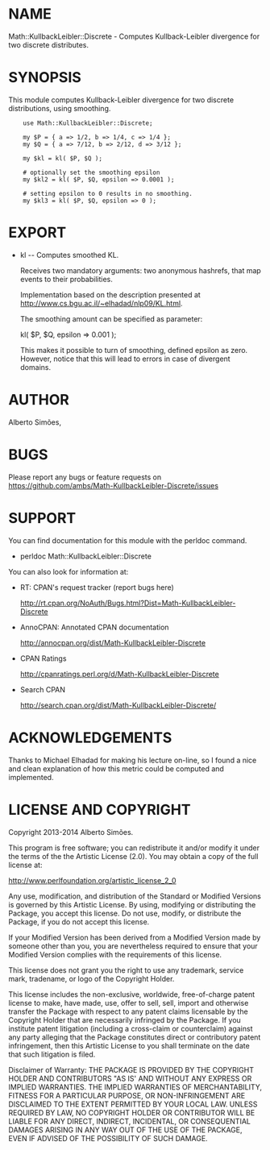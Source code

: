 # NAME

Math::KullbackLeibler::Discrete - Computes Kullback-Leibler divergence
for two discrete distributes.

# SYNOPSIS

This module computes Kullback-Leibler divergence for two discrete
distributions, using smoothing.

        use Math::KullbackLeibler::Discrete;

        my $P = { a => 1/2, b => 1/4, c => 1/4 };
        my $Q = { a => 7/12, b => 2/12, d => 3/12 };

        my $kl = kl( $P, $Q );

        # optionally set the smoothing epsilon
        my $kl2 = kl( $P, $Q, epsilon => 0.0001 );

        # setting epsilon to 0 results in no smoothing.
        my $kl3 = kl( $P, $Q, epsilon => 0 );

# EXPORT

   * kl -- Computes smoothed KL.

     Receives two mandatory arguments: two anonymous hashrefs, that
     map events to their probabilities.

     Implementation based on the description presented at
     <http://www.cs.bgu.ac.il/~elhadad/nlp09/KL.html>.

     The smoothing amount can be specified as parameter:

       kl( $P, $Q, epsilon => 0.001 );

     This makes it possible to turn of smoothing, defined epsilon as zero.
     However, notice that this will lead to errors in case of divergent
     domains.

# AUTHOR

Alberto Simões, <ambs at cpan.org>

# BUGS

Please report any bugs or feature requests on
https://github.com/ambs/Math-KullbackLeibler-Discrete/issues

# SUPPORT

You can find documentation for this module with the perldoc command.

   * perldoc Math::KullbackLeibler::Discrete

You can also look for information at:

   * RT: CPAN's request tracker (report bugs here)

     <http://rt.cpan.org/NoAuth/Bugs.html?Dist=Math-KullbackLeibler-Discrete>

   * AnnoCPAN: Annotated CPAN documentation

     <http://annocpan.org/dist/Math-KullbackLeibler-Discrete>

   * CPAN Ratings

     <http://cpanratings.perl.org/d/Math-KullbackLeibler-Discrete>

   * Search CPAN

     <http://search.cpan.org/dist/Math-KullbackLeibler-Discrete/>

# ACKNOWLEDGEMENTS

Thanks to Michael Elhadad for making his lecture on-line, so I found a
nice and clean explanation of how this metric could be computed and
implemented.

# LICENSE AND COPYRIGHT

Copyright 2013-2014 Alberto Simões.

This program is free software; you can redistribute it and/or modify
it under the terms of the the Artistic License (2.0). You may obtain a
copy of the full license at:

<http://www.perlfoundation.org/artistic_license_2_0>

Any use, modification, and distribution of the Standard or Modified
Versions is governed by this Artistic License. By using, modifying or
distributing the Package, you accept this license. Do not use, modify,
or distribute the Package, if you do not accept this license.

If your Modified Version has been derived from a Modified Version made
by someone other than you, you are nevertheless required to ensure
that your Modified Version complies with the requirements of this
license.

This license does not grant you the right to use any trademark,
service mark, tradename, or logo of the Copyright Holder.

This license includes the non-exclusive, worldwide, free-of-charge
patent license to make, have made, use, offer to sell, sell, import
and otherwise transfer the Package with respect to any patent claims
licensable by the Copyright Holder that are necessarily infringed by
the Package. If you institute patent litigation (including a
cross-claim or counterclaim) against any party alleging that the
Package constitutes direct or contributory patent infringement, then
this Artistic License to you shall terminate on the date that such
litigation is filed.

Disclaimer of Warranty: THE PACKAGE IS PROVIDED BY THE COPYRIGHT
HOLDER AND CONTRIBUTORS "AS IS' AND WITHOUT ANY EXPRESS OR IMPLIED
WARRANTIES.  THE IMPLIED WARRANTIES OF MERCHANTABILITY, FITNESS FOR A
PARTICULAR PURPOSE, OR NON-INFRINGEMENT ARE DISCLAIMED TO THE EXTENT
PERMITTED BY YOUR LOCAL LAW. UNLESS REQUIRED BY LAW, NO COPYRIGHT
HOLDER OR CONTRIBUTOR WILL BE LIABLE FOR ANY DIRECT, INDIRECT,
INCIDENTAL, OR CONSEQUENTIAL DAMAGES ARISING IN ANY WAY OUT OF THE USE
OF THE PACKAGE, EVEN IF ADVISED OF THE POSSIBILITY OF SUCH DAMAGE.

